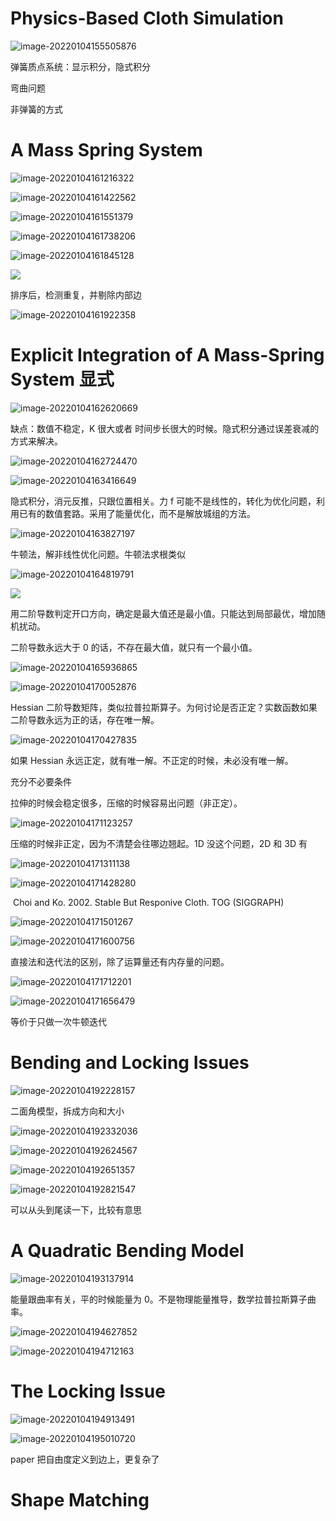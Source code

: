 # Physics-Based Cloth Simulation

![image-20220104155505876](Media/05_PhysicsBasedClothSimulation/image-20220104155505876.png)

弹簧质点系统：显示积分，隐式积分

弯曲问题

非弹簧的方式

# **A Mass Spring System**

![image-20220104161216322](Media/05_PhysicsBasedClothSimulation/image-20220104161216322.png)

![image-20220104161422562](Media/05_PhysicsBasedClothSimulation/image-20220104161422562.png)

![image-20220104161551379](Media/05_PhysicsBasedClothSimulation/image-20220104161551379.png)

![image-20220104161738206](Media/05_PhysicsBasedClothSimulation/image-20220104161738206.png)

![image-20220104161845128](Media/05_PhysicsBasedClothSimulation/image-20220104161845128.png)

![](Media/05_PhysicsBasedClothSimulation/image-20220104161850778.png)

排序后，检测重复，并剔除内部边

![image-20220104161922358](Media/05_PhysicsBasedClothSimulation/image-20220104161922358.png)

# **Explicit Integration of A Mass-Spring System** 显式

![image-20220104162620669](Media/05_PhysicsBasedClothSimulation/image-20220104162620669.png)

缺点：数值不稳定，K 很大或者 时间步长很大的时候。隐式积分通过误差衰减的方式来解决。

![image-20220104162724470](Media/05_PhysicsBasedClothSimulation/image-20220104162724470.png)

![image-20220104163416649](Media/05_PhysicsBasedClothSimulation/image-20220104163416649.png)

隐式积分，消元反推，只跟位置相关。力 f 可能不是线性的，转化为优化问题，利用已有的数值套路。采用了能量优化，而不是解放城组的方法。

![image-20220104163827197](Media/05_PhysicsBasedClothSimulation/image-20220104163827197.png)

牛顿法，解非线性优化问题。牛顿法求根类似

![image-20220104164819791](Media/05_PhysicsBasedClothSimulation/image-20220104164819791.png)

![](Media/05_PhysicsBasedClothSimulation/image-20220104165708347.png)

用二阶导数判定开口方向，确定是最大值还是最小值。只能达到局部最优，增加随机扰动。

二阶导数永远大于 0 的话，不存在最大值，就只有一个最小值。

![image-20220104165936865](Media/05_PhysicsBasedClothSimulation/image-20220104165936865.png)

![image-20220104170052876](Media/05_PhysicsBasedClothSimulation/image-20220104170052876.png)

Hessian 二阶导数矩阵，类似拉普拉斯算子。为何讨论是否正定？实数函数如果二阶导数永远为正的话，存在唯一解。

![image-20220104170427835](Media/05_PhysicsBasedClothSimulation/image-20220104170427835.png)

如果 Hessian 永远正定，就有唯一解。不正定的时候，未必没有唯一解。

充分不必要条件

拉伸的时候会稳定很多，压缩的时候容易出问题（非正定）。

![image-20220104171123257](Media/05_PhysicsBasedClothSimulation/image-20220104171123257.png)

压缩的时候非正定，因为不清楚会往哪边翘起。1D  没这个问题，2D 和 3D 有

![image-20220104171311138](Media/05_PhysicsBasedClothSimulation/image-20220104171311138.png)

![image-20220104171428280](Media/05_PhysicsBasedClothSimulation/image-20220104171428280.png)

​	Choi and Ko. 2002. Stable But Responive Cloth. TOG (SIGGRAPH)

![image-20220104171501267](Media/05_PhysicsBasedClothSimulation/image-20220104171501267.png)

![image-20220104171600756](Media/05_PhysicsBasedClothSimulation/image-20220104171600756.png)

直接法和迭代法的区别，除了运算量还有内存量的问题。

![image-20220104171712201](Media/05_PhysicsBasedClothSimulation/image-20220104171712201.png)

![image-20220104171656479](Media/05_PhysicsBasedClothSimulation/image-20220104171656479.png)

等价于只做一次牛顿迭代

# **Bending and Locking Issues** 

![image-20220104192228157](Media/05_PhysicsBasedClothSimulation/image-20220104192228157.png)

二面角模型，拆成方向和大小

![image-20220104192332036](Media/05_PhysicsBasedClothSimulation/image-20220104192332036.png)

![image-20220104192624567](Media/05_PhysicsBasedClothSimulation/image-20220104192624567.png)

![image-20220104192651357](Media/05_PhysicsBasedClothSimulation/image-20220104192651357.png)

![image-20220104192821547](Media/05_PhysicsBasedClothSimulation/image-20220104192821547.png)

可以从头到尾读一下，比较有意思

# **A Quadratic Bending Model**

![image-20220104193137914](Media/05_PhysicsBasedClothSimulation/image-20220104193137914.png)

能量跟曲率有关，平的时候能量为 0。不是物理能量推导，数学拉普拉斯算子曲率。

![image-20220104194627852](Media/05_PhysicsBasedClothSimulation/image-20220104194627852.png)

![image-20220104194712163](Media/05_PhysicsBasedClothSimulation/image-20220104194712163.png)

# **The Locking Issue**

![image-20220104194913491](Media/05_PhysicsBasedClothSimulation/image-20220104194913491.png)

![image-20220104195010720](Media/05_PhysicsBasedClothSimulation/image-20220104195010720.png)

paper 把自由度定义到边上，更复杂了

# **Shape Matching**